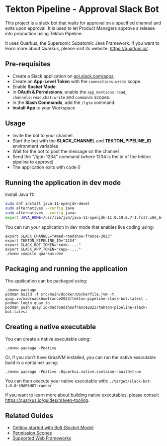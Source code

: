 # Tekton Pipeline - Approval Slack Bot

This project is a slack bot that waits for approval on a specified channel and exits upon approval.
It is used to let Product Managers approve a release into production using Tekton Pipeline.

It uses Quarkus, the Supersonic Subatomic Java Framework.
If you want to learn more about Quarkus, please visit its website: https://quarkus.io/ .

## Pre-requisites

* Create a Slack application on [api.slack.com/apps](https://api.slack.com/apps).
* Create an **App-Level Token** with the `connections:write` scope.
* Enable **Socket Mode**.
* In **OAuth & Permissions**, enable the `app_mentions:read`, `channels:read`,`chat:write` and `commands` scopes.
* In the **Slash Commands**, add the `/lgtm` command.
* **Install App** to your Workspace

## Usage

* Invite the bot to your channel
* Start the bot with the **SLACK_CHANNEL** and **TEKTON_PIPELINE_ID** environment variables
* Wait for the bot to post the message on the channel
* Send the "/lgtm 1234" command (where 1234 is the id of the tekton pipeline to approve)
* The application exits with code 0

## Running the application in dev mode

Install Java 11:

```sh
sudo dnf install java-11-openjdk-devel
sudo alternatives --config java
sudo alternatives --config javac
export JAVA_HOME=/usr/lib/jvm/java-11-openjdk-11.0.19.0.7-1.fc37.x86_64
```

You can run your application in dev mode that enables live coding using:

```shell script
export SLACK_CHANNEL="#mad-roadshow-france-2023"
export TEKTON_PIPELINE_ID="1234"
export SLACK_BOT_TOKEN="xoxb-...."
export SLACK_APP_TOKEN="xapp-...."
./mvnw compile quarkus:dev
```

## Packaging and running the application

The application can be packaged using:

```shell script
./mvnw package
podman build -f src/main/docker/Dockerfile.jvm -t quay.io/madroadshowfrance2023/tekton-pipeline-slack-bot:latest .
podman login quay.io
podman push quay.io/madroadshowfrance2023/tekton-pipeline-slack-bot:latest
```

## Creating a native executable

You can create a native executable using:

```shell script
./mvnw package -Pnative
```

Or, if you don't have GraalVM installed, you can run the native executable build in a container using:

```shell script
./mvnw package -Pnative -Dquarkus.native.container-build=true
```

You can then execute your native executable with: `./target/slack-bot-1.0.0-SNAPSHOT-runner`

If you want to learn more about building native executables, please consult https://quarkus.io/guides/maven-tooling.

## Related Guides

* [Getting started with Bolt (Socket Mode)](https://slack.dev/java-slack-sdk/guides/getting-started-with-bolt-socket-mode)
* [Permission Scopes](https://api.slack.com/scopes)
* [Supported Web Frameworks](https://slack.dev/java-slack-sdk/guides/supported-web-frameworks)
